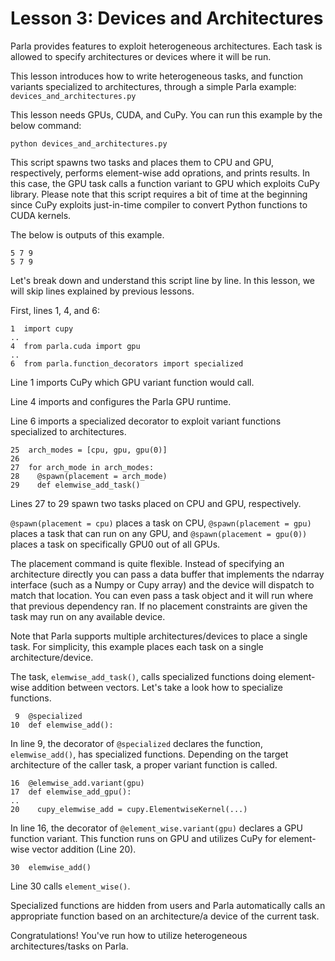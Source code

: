 # Lesson 3: Devices and Architectures

Parla provides features to exploit heterogeneous architectures. Each task is allowed to
specify architectures or devices where it will be run.

This lesson introduces how to write heterogeneous tasks, and
function variants specialized to architectures, through a simple Parla example:
`devices_and_architectures.py`

This lesson needs GPUs, CUDA, and CuPy.
You can run this example by the below command:

```
python devices_and_architectures.py
```

This script spawns two tasks and places them to CPU and GPU, respectively, performs
element-wise add oprations, and prints results.
In this case, the GPU task calls a function variant to GPU which exploits CuPy library.
Please note that this script requires a bit of time at the beginning since CuPy exploits
just-in-time compiler to convert Python functions to CUDA kernels.

The below is outputs of this example.

```
5 7 9
5 7 9
```

Let's break down and understand this script line by line.
In this lesson, we will skip lines explained by previous lessons.

First, lines 1, 4, and 6:

```
1  import cupy
..
4  from parla.cuda import gpu
..
6  from parla.function_decorators import specialized
```

Line 1 imports CuPy which GPU variant function would call.

Line 4 imports and configures the Parla GPU runtime.

Line 6 imports a specialized decorator to exploit variant functions specialized to architectures.


```
25  arch_modes = [cpu, gpu, gpu(0)]
26
27  for arch_mode in arch_modes:
28    @spawn(placement = arch_mode)
29    def elemwise_add_task()
```

Lines 27 to 29 spawn two tasks placed on CPU and GPU, respectively.

`@spawn(placement = cpu)` places a task on CPU, `@spawn(placement = gpu)` places a task that can run on any GPU, and `@spawn(placement = gpu(0))` places a task on specifically GPU0 out of all GPUs.


The placement command is quite flexible.
Instead of specifying an architecture
directly you can pass a data buffer that implements the ndarray interface (such
as a Numpy or Cupy array) and the device will dispatch to match that location.
You can even pass a task object and it will run where that previous dependency
ran.
If no placement constraints are given the task may run on any available device.

Note that Parla supports multiple architectures/devices to place a single task.
For simplicity, this example places each task on a single architecture/device.

The task, `elemwise_add_task()`, calls specialized functions doing element-wise addition
between vectors. Let's take a look how to specialize functions.

```
 9  @specialized
10  def elemwise_add():
```

In line 9, the decorator of `@specialized` declares the function, `elemwise_add()`, has
specialized functions. Depending on the target architecture of the caller task, a proper
variant function is called.

```
16  @elemwise_add.variant(gpu)
17  def elemwise_add_gpu():
..
20    cupy_elemwise_add = cupy.ElementwiseKernel(...)
```

In line 16, the decorator of `@element_wise.variant(gpu)` declares a GPU function variant.
This function runs on GPU and utilizes CuPy for element-wise vector addition (Line 20).

```
30  elemwise_add()
```

Line 30 calls `element_wise()`.

Specialized functions are hidden from users and Parla
automatically calls an appropriate function based on an architecture/a device of the current
task.

Congratulations! You've run how to utilize heterogeneous architectures/tasks on Parla.
